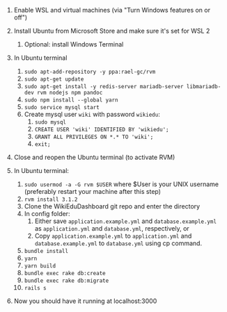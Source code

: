 1. Enable WSL and virtual machines (via "Turn Windows features on or off")
2. Install Ubuntu from Microsoft Store and make sure it's set for WSL 2
   1. Optional: install Windows Terminal

3. In Ubuntu terminal
   1. `sudo apt-add-repository -y ppa:rael-gc/rvm`
   2. `sudo apt-get update`
   3. `sudo apt-get install -y redis-server mariadb-server libmariadb-dev rvm nodejs npm pandoc`
   4. `sudo npm install --global yarn`
   5. `sudo service mysql start`
   6. Create mysql user `wiki` with password `wikiedu`:
      1. `sudo mysql`
      2. `CREATE USER 'wiki' IDENTIFIED BY 'wikiedu';`
      3. `GRANT ALL PRIVILEGES ON *.* TO 'wiki';`
      4. `exit;`
4. Close and reopen the Ubuntu terminal (to activate RVM)
5. In Ubuntu terminal:
   1. `sudo usermod -a -G rvm $USER` where $User is your UNIX username (preferably restart your machine after this step)
   2. `rvm install 3.1.2`
   3.  Clone the WikiEduDashboard git repo and enter the directory
   4.  In config folder:
       1. Either save `application.example.yml` and `database.example.yml` as `application.yml` and `database.yml`, respectively, or 
       2. Copy `application.example.yml` to `application.yml` and `database.example.yml` to `database.yml` using cp command.
   5. `bundle install`
   6. `yarn`
   7. `yarn build`
   8. `bundle exec rake db:create`
   9. `bundle exec rake db:migrate`
   10. `rails s`

6. Now you should have it running at localhost:3000
